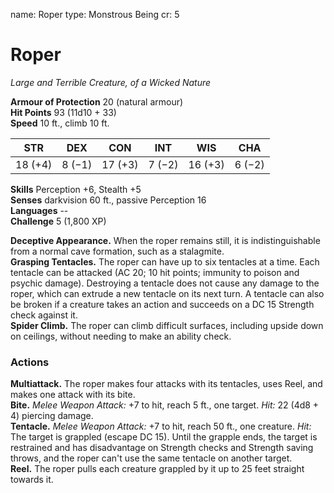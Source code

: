 name: Roper
type: Monstrous Being
cr: 5

# Roper 
_Large and Terrible Creature, of a Wicked Nature_

**Armour of Protection** 20 (natural armour)    
**Hit Points** 93 (11d10 + 33)    
**Speed** 10 ft., climb 10 ft. 

| STR     | DEX     | CON     | INT     | WIS     | CHA     |
|---------|---------|---------|---------|---------|---------|
| 18 (+4) | 8 (−1)  | 17 (+3) | 7 (−2)  | 16 (+3) | 6 (−2)  |

**Skills** Perception +6, Stealth +5    
**Senses** darkvision 60 ft., passive Perception 16    
**Languages** --    
**Challenge** 5 (1,800 XP) 

**Deceptive Appearance.** When the roper remains still, it is indistinguishable from a normal cave formation, such as a stalagmite.    
**Grasping Tentacles.** The roper can have up to six tentacles at a time. Each tentacle can be attacked (AC 20; 10 hit points; immunity to poison and psychic damage). Destroying a tentacle does not cause any damage to the roper, which can extrude a new tentacle on its next turn. A tentacle can also be broken if a creature takes an action and succeeds on a DC 15 Strength check against it.    
**Spider Climb.** The roper can climb difficult surfaces, including upside down on ceilings, without needing to make an ability check. 

### Actions 
**Multiattack.** The roper makes four attacks with its tentacles, uses Reel, and makes one attack with its bite.    
**Bite.** _Melee Weapon Attack:_ +7 to hit, reach 5 ft., one target. _Hit:_ 22 (4d8 + 4) piercing damage.    
**Tentacle.** _Melee Weapon Attack:_ +7 to hit, reach 50 ft., one creature. _Hit:_ The target is grappled (escape DC 15). Until the grapple ends, the target is restrained and has disadvantage on Strength checks and Strength saving throws, and the roper can't use the same tentacle on another target.    
**Reel.** The roper pulls each creature grappled by it up to 25 feet straight towards it.
